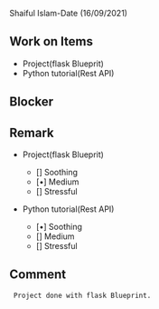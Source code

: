Shaiful Islam-Date (16/09/2021)
## Work on Items
 - Project(flask Blueprit)
 - Python tutorial(Rest API)

## Blocker


## Remark
- Project(flask Blueprit)
  - [] Soothing
  - [•] Medium
  - [] Stressful

- Python tutorial(Rest API)
  - [•] Soothing
  - [] Medium
  - [] Stressful

## Comment
     Project done with flask Blueprint.
